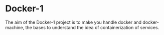# Docker-1
The aim of the Docker-1 project is to make you handle docker and docker-machine, the bases to understand the idea of containerization of services.

